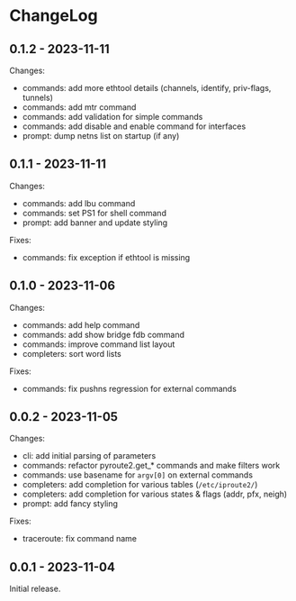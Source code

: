# ChangeLog

## 0.1.2 - 2023-11-11

Changes:
- commands: add more ethtool details (channels, identify, priv-flags, tunnels)
- commands: add mtr command
- commands: add validation for simple commands
- commands: add disable and enable command for interfaces
- prompt: dump netns list on startup (if any)

## 0.1.1 - 2023-11-11

Changes:
- commands: add lbu command
- commands: set PS1 for shell command
- prompt: add banner and update styling

Fixes:
- commands: fix exception if ethtool is missing

## 0.1.0 - 2023-11-06

Changes:
- commands: add help command
- commands: add show bridge fdb command
- commands: improve command list layout 
- completers: sort word lists

Fixes:
- commands: fix pushns regression for external commands

## 0.0.2 - 2023-11-05

Changes:
- cli: add initial parsing of parameters
- commands: refactor pyroute2.get_* commands and make filters work
- commands: use basename for `argv[0]` on external commands
- completers: add completion for various tables (`/etc/iproute2/`)
- completers: add completion for various states & flags (addr, pfx, neigh)
- prompt: add fancy styling

Fixes:
- traceroute: fix command name

## 0.0.1 - 2023-11-04

Initial release.

